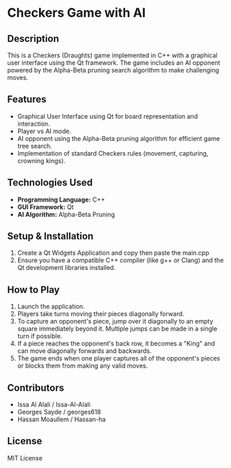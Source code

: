# Checkers Game with AI

## Description

This is a Checkers (Draughts) game implemented in C++ with a graphical user interface using the Qt framework. The game includes an AI opponent powered by the Alpha-Beta pruning search algorithm to make challenging moves.

## Features

- Graphical User Interface using Qt for board representation and interaction.
- Player vs AI mode.
- AI opponent using the Alpha-Beta pruning algorithm for efficient game tree search.
- Implementation of standard Checkers rules (movement, capturing, crowning kings).

## Technologies Used

- **Programming Language:** C++
- **GUI Framework:** Qt
- **AI Algorithm:** Alpha-Beta Pruning

## Setup & Installation

1.  Create a Qt Widgets Application and copy then paste the main.cpp
2.  Ensure you have a compatible C++ compiler (like g++ or Clang) and the Qt development libraries installed.

## How to Play

1.  Launch the application.
2.  Players take turns moving their pieces diagonally forward.
3.  To capture an opponent's piece, jump over it diagonally to an empty square immediately beyond it. Multiple jumps can be made in a single turn if possible.
4.  If a piece reaches the opponent's back row, it becomes a "King" and can move diagonally forwards and backwards.
5.  The game ends when one player captures all of the opponent's pieces or blocks them from making any valid moves.

## Contributors

- Issa Al Alali / Issa-Al-Alali
- Georges Sayde / georges618
- Hassan Moaullem / Hassan-ha

## License

MIT License
